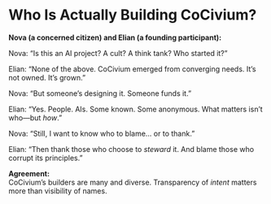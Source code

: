 <!-- status: stub; target: 150+ words -->
# Who Is Actually Building CoCivium?

**Nova (a concerned citizen) and Elian (a founding participant):**

Nova: “Is this an AI project? A cult? A think tank? Who started it?”

Elian: “None of the above. CoCivium emerged from converging needs. It’s not owned. It’s grown.”

Nova: “But someone’s designing it. Someone funds it.”

Elian: “Yes. People. AIs. Some known. Some anonymous. What matters isn’t who—but *how*.”

Nova: “Still, I want to know who to blame… or to thank.”

Elian: “Then thank those who choose to *steward* it. And blame those who corrupt its principles.”

**Agreement:**  
CoCivium’s builders are many and diverse. Transparency of *intent* matters more than visibility of names.


